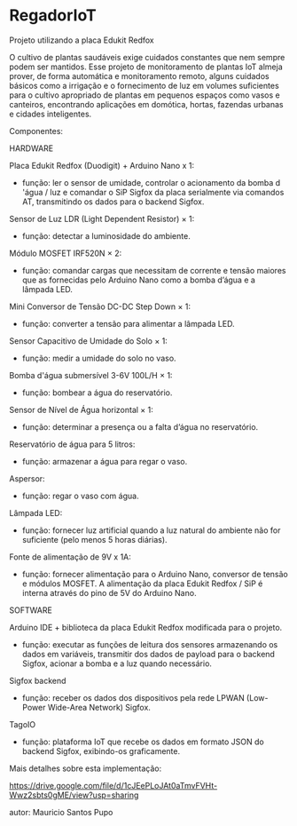 # RegadorIoT
Projeto utilizando a placa Edukit Redfox

O cultivo de plantas saudáveis exige cuidados constantes que nem sempre podem ser mantidos. Esse projeto de monitoramento de plantas IoT almeja prover, de forma automática e monitoramento remoto, alguns cuidados básicos como a irrigação e o fornecimento de luz em volumes suficientes para o cultivo apropriado de plantas em pequenos espaços como vasos e canteiros, encontrando aplicações em domótica, hortas, fazendas urbanas e cidades inteligentes.

Componentes:

HARDWARE

Placa Edukit Redfox (Duodigit) + Arduino Nano x 1:
-	função: ler o sensor de umidade, controlar o acionamento da bomba d 'água / luz e comandar o SiP Sigfox da placa serialmente via comandos AT, transmitindo os dados para o backend Sigfox.

Sensor de Luz LDR (Light Dependent Resistor) × 1:
-	função: detectar a luminosidade do ambiente.

Módulo MOSFET IRF520N × 2:
-	função: comandar cargas que necessitam de corrente e tensão maiores que as fornecidas pelo Arduino Nano como a bomba d’água e a lâmpada LED.

Mini Conversor de Tensão DC-DC Step Down × 1:
-	função: converter a tensão para alimentar a lâmpada LED.

Sensor Capacitivo de Umidade do Solo × 1:
-	função: medir a umidade do solo no vaso.

Bomba d'água submersível 3-6V 100L/H × 1:
-	função:  bombear a água do reservatório.
 
Sensor de Nível de Água horizontal × 1:
-	função: determinar a presença ou a falta d’água no reservatório.

Reservatório de água para 5 litros:
-	função: armazenar a água para regar o vaso. 

Aspersor:
-	função: regar o vaso com água.

Lâmpada LED:
-	função: fornecer luz artificial quando a luz natural do ambiente não for suficiente (pelo menos 5 horas diárias).

Fonte de alimentação de 9V x 1A:
-	função: fornecer alimentação para o Arduino Nano, conversor de tensão e módulos MOSFET. A alimentação da placa Edukit Redfox / SiP é interna através do pino de 5V do Arduino Nano.
 
SOFTWARE

Arduino IDE + biblioteca da placa Edukit Redfox modificada para o projeto.
-	função: executar as funções de leitura dos sensores armazenando os dados em variáveis, transmitir dos dados de payload para o backend Sigfox, acionar a bomba e a luz quando necessário.

Sigfox backend 
-	função: receber os dados dos dispositivos pela rede LPWAN (Low-Power Wide-Area Network) Sigfox.

TagoIO
- função: plataforma IoT que recebe os dados em formato JSON do backend Sigfox, exibindo-os graficamente.


Mais detalhes sobre esta implementação:

https://drive.google.com/file/d/1cJEePLoJAt0aTmvFVHt-Wwz2sbts0gME/view?usp=sharing

autor: Mauricio Santos Pupo

